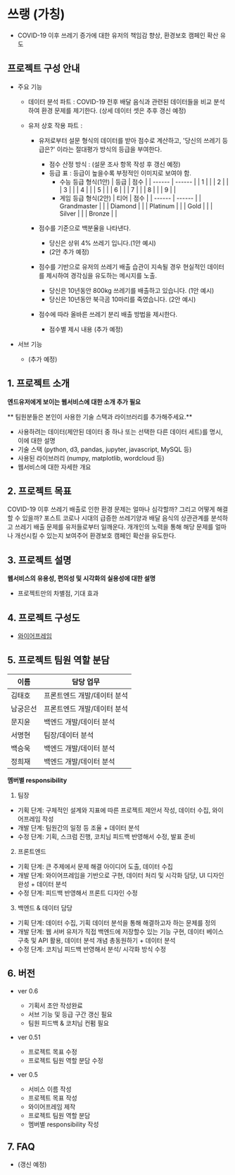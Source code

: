 # 쓰랭 (가칭)
- COVID-19 이후 쓰레기 증가에 대한 유저의 책임감 향상, 환경보호 캠페인 확산 유도  

## 프로젝트 구성 안내
* 주요 기능
  - 데이터 분석 파트 : COVID-19 전후 배달 음식과 관련된       데이터들을 비교 분석하여 환경 문제를 제기한다. (상세 데이터 셋은 추후 갱신 예정)

  - 유저 상호 작용 파트 :
    - 유저로부터 설문 형식의 데이터를 받아 점수로 계산하고, '당신의 쓰레기 등급은?' 이라는 절대평가 방식의 등급을 부여한다.
      - 점수 산정 방식 : (설문 조사 항목 작성 후 갱신 예정) 
      - 등급 표 : 등급이 높을수록 부정적인 이미지로 보여야 함.
        - 수능 등급 형식(1안) 
          | 등급 | 점수 |
          | ------ | ------ |
          | 1 |  |
          | 2 |  |
          | 3 |  |
          | 4 |  |
          | 5 |  |
          | 6 |  |
          | 7 |  |
          | 8 |  |
          | 9 |  |
        - 게임 등급 형식(2안)
          | 티어 | 점수 |
          | ------ | ------ |
          | Grandmaster |  |
          | Diamond |  |
          | Platinum |  |
          | Gold |  |
          | Silver |  |
          | Bronze |  |

    - 점수를 기준으로 백분율을 나타낸다.
      - 당신은 상위 4% 쓰레기 입니다.(1안 예시)
      - (2안 추가 예정)
    - 점수를 기반으로 유저의 쓰레기 배출 습관이 지속될 경우 현실적인 데이터를 제시하여 경각심을 유도하는 메시지를 노출.
      - 당신은 10년동안 800kg 쓰레기를 배출하고 있습니다. (1안 예시)
      - 당신은 10년동안 북극곰 10마리를 죽였습니다. (2안 예시) 
    - 점수에 따라 올바른 쓰레기 분리 배출 방법을 제시한다.
      - 점수별 제시 내용 (추가 예정)


* 서브 기능
  - (추가 예정)

## 1. 프로젝트 소개

**엔드유저에게 보이는 웹서비스에 대한 소개 추가 필요**

** 팀원분들은 본인이 사용한 기술 스택과 라이브러리를 추가해주세요.**

  - 사용하려는 데이터(제안된 데이터 중 하나 또는 선택한 다른 데이터 세트)를 명시, 이에 대한 설명
  - 기술 스택 (python, d3, pandas, jupyter, javascript, MySQL 등)
  - 사용된 라이브러리 (numpy, matplotlib, wordcloud 등)
  - 웹서비스에 대한 자세한 개요

## 2. 프로젝트 목표
  COVID-19 이후 쓰레기 배출로 인한 환경 문제는 얼마나 심각할까? 그리고 어떻게 해결할 수 있을까?
  포스트 코로나 시대의 급증한 쓰레기양과 배달 음식의 상관관계를 분석하고 쓰레기 배출 문제를 유저들로부터 일깨운다. 개개인의 노력을 통해 해당 문제를 얼마나 개선시킬 수 있는지 보여주어 환경보호 캠페인 확산을 유도한다.

## 3. 프로젝트 설명

**웹서비스의 유용성, 편의성 및 시각화의 실용성에 대한 설명**
  - 프로젝트만의 차별점, 기대 효과

## 4. 프로젝트 구성도
  - [와이어프레임](https://whimsical.com/elice-Ba4scYLvFB3ySKtkpj3Abd)

## 5. 프로젝트 팀원 역할 분담
| 이름 | 담당 업무 |
| ------ | ------ |
| 김태호 | 프론트엔드 개발/데이터 분석 |
| 남궁은선 | 프론트엔드 개발/데이터 분석 |
| 문지윤 | 백엔드 개발/데이터 분석 |
| 서명현 | 팀장/데이터 분석 |
| 백승욱 | 백엔드 개발/데이터 분석 |
| 정희재 | 백엔드 개발/데이터 분석 |


**멤버별 responsibility**

1. 팀장 

- 기획 단계: 구체적인 설계와 지표에 따른 프로젝트 제안서 작성, 데이터 수집, 와이어프레임 작성
- 개발 단계: 팀원간의 일정 등 조율 + 데이터 분석
- 수정 단계: 기획, 스크럼 진행, 코치님 피드백 반영해서 수정, 발표 준비

2. 프론트엔드 

- 기획 단계: 큰 주제에서 문제 해결 아이디어 도출, 데이터 수집
- 개발 단계: 와이어프레임을 기반으로 구현, 데이터 처리 및 시각화 담당, UI 디자인 완성 + 데이터 분석
- 수정 단계: 피드백 반영해서 프론트 디자인 수정

 3. 백엔드 & 데이터 담당  

- 기획 단계: 데이터 수집, 기획 데이터 분석을 통해 해결하고자 하는 문제를 정의
- 개발 단계: 웹 서버 유저가 직접 백엔드에 저장할수 있는 기능 구현, 데이터 베이스 구축 및 API 활용, 데이터 분석 개념 총동원하기 + 데이터 분석
- 수정 단계: 코치님 피드백 반영해서 분석/ 시각화 방식 수정

## 6. 버전
  - ver 0.6
    - 기획서 초안 작성완료
    - 서브 기능 및 등급 구간 갱신 필요
    - 팀원 피드백 & 코치님 컨펌 필요

  - ver 0.51
    - 프로젝트 목표 수정
    - 프로젝트 팀원 역할 분담 수정

  - ver 0.5
    - 서비스 이름 작성
    - 프로젝트 목표 작성
    - 와이어프레임 제작
    - 프로젝트 팀원 역할 분담
    - 멤버별 responsibility 작성

## 7. FAQ
  - (갱신 예정)
